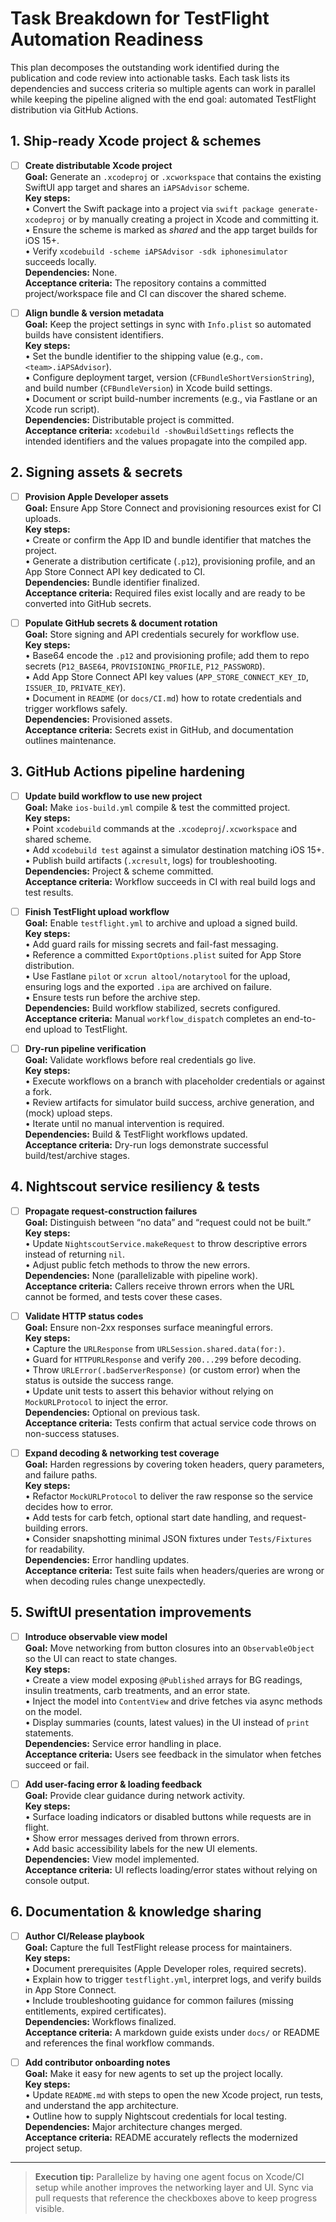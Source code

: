 # Task Breakdown for TestFlight Automation Readiness

This plan decomposes the outstanding work identified during the publication and code review into actionable tasks. Each task lists its dependencies and success criteria so multiple agents can work in parallel while keeping the pipeline aligned with the end goal: automated TestFlight distribution via GitHub Actions.

## 1. Ship-ready Xcode project & schemes
- [ ] **Create distributable Xcode project**  
  **Goal:** Generate an `.xcodeproj` or `.xcworkspace` that contains the existing SwiftUI app target and shares an `iAPSAdvisor` scheme.  
  **Key steps:**  
  • Convert the Swift package into a project via `swift package generate-xcodeproj` or by manually creating a project in Xcode and committing it.  
  • Ensure the scheme is marked as *shared* and the app target builds for iOS 15+.  
  • Verify `xcodebuild -scheme iAPSAdvisor -sdk iphonesimulator` succeeds locally.  
  **Dependencies:** None.  
  **Acceptance criteria:** The repository contains a committed project/workspace file and CI can discover the shared scheme.

- [ ] **Align bundle & version metadata**  
  **Goal:** Keep the project settings in sync with `Info.plist` so automated builds have consistent identifiers.  
  **Key steps:**  
  • Set the bundle identifier to the shipping value (e.g., `com.<team>.iAPSAdvisor`).  
  • Configure deployment target, version (`CFBundleShortVersionString`), and build number (`CFBundleVersion`) in Xcode build settings.  
  • Document or script build-number increments (e.g., via Fastlane or an Xcode run script).  
  **Dependencies:** Distributable project is committed.  
  **Acceptance criteria:** `xcodebuild -showBuildSettings` reflects the intended identifiers and the values propagate into the compiled app.

## 2. Signing assets & secrets
- [ ] **Provision Apple Developer assets**  
  **Goal:** Ensure App Store Connect and provisioning resources exist for CI uploads.  
  **Key steps:**  
  • Create or confirm the App ID and bundle identifier that matches the project.  
  • Generate a distribution certificate (`.p12`), provisioning profile, and an App Store Connect API key dedicated to CI.  
  **Dependencies:** Bundle identifier finalized.  
  **Acceptance criteria:** Required files exist locally and are ready to be converted into GitHub secrets.

- [ ] **Populate GitHub secrets & document rotation**  
  **Goal:** Store signing and API credentials securely for workflow use.  
  **Key steps:**  
  • Base64 encode the `.p12` and provisioning profile; add them to repo secrets (`P12_BASE64`, `PROVISIONING_PROFILE`, `P12_PASSWORD`).  
  • Add App Store Connect API key values (`APP_STORE_CONNECT_KEY_ID`, `ISSUER_ID`, `PRIVATE_KEY`).  
  • Document in `README` (or `docs/CI.md`) how to rotate credentials and trigger workflows safely.  
  **Dependencies:** Provisioned assets.  
  **Acceptance criteria:** Secrets exist in GitHub, and documentation outlines maintenance.

## 3. GitHub Actions pipeline hardening
- [ ] **Update build workflow to use new project**  
  **Goal:** Make `ios-build.yml` compile & test the committed project.  
  **Key steps:**  
  • Point `xcodebuild` commands at the `.xcodeproj`/`.xcworkspace` and shared scheme.  
  • Add `xcodebuild test` against a simulator destination matching iOS 15+.  
  • Publish build artifacts (`.xcresult`, logs) for troubleshooting.  
  **Dependencies:** Project & scheme committed.  
  **Acceptance criteria:** Workflow succeeds in CI with real build logs and test results.

- [ ] **Finish TestFlight upload workflow**  
  **Goal:** Enable `testflight.yml` to archive and upload a signed build.  
  **Key steps:**  
  • Add guard rails for missing secrets and fail-fast messaging.  
  • Reference a committed `ExportOptions.plist` suited for App Store distribution.  
  • Use Fastlane `pilot` or `xcrun altool/notarytool` for the upload, ensuring logs and the exported `.ipa` are archived on failure.  
  • Ensure tests run before the archive step.  
  **Dependencies:** Build workflow stabilized, secrets configured.  
  **Acceptance criteria:** Manual `workflow_dispatch` completes an end-to-end upload to TestFlight.

- [ ] **Dry-run pipeline verification**  
  **Goal:** Validate workflows before real credentials go live.  
  **Key steps:**  
  • Execute workflows on a branch with placeholder credentials or against a fork.  
  • Review artifacts for simulator build success, archive generation, and (mock) upload steps.  
  • Iterate until no manual intervention is required.  
  **Dependencies:** Build & TestFlight workflows updated.  
  **Acceptance criteria:** Dry-run logs demonstrate successful build/test/archive stages.

## 4. Nightscout service resiliency & tests
- [ ] **Propagate request-construction failures**  
  **Goal:** Distinguish between “no data” and “request could not be built.”  
  **Key steps:**  
  • Update `NightscoutService.makeRequest` to throw descriptive errors instead of returning `nil`.  
  • Adjust public fetch methods to throw the new errors.  
  **Dependencies:** None (parallelizable with pipeline work).  
  **Acceptance criteria:** Callers receive thrown errors when the URL cannot be formed, and tests cover these cases.

- [ ] **Validate HTTP status codes**  
  **Goal:** Ensure non-2xx responses surface meaningful errors.  
  **Key steps:**  
  • Capture the `URLResponse` from `URLSession.shared.data(for:)`.  
  • Guard for `HTTPURLResponse` and verify `200...299` before decoding.  
  • Throw `URLError(.badServerResponse)` (or custom error) when the status is outside the success range.  
  • Update unit tests to assert this behavior without relying on `MockURLProtocol` to inject the error.  
  **Dependencies:** Optional on previous task.  
  **Acceptance criteria:** Tests confirm that actual service code throws on non-success statuses.

- [ ] **Expand decoding & networking test coverage**  
  **Goal:** Harden regressions by covering token headers, query parameters, and failure paths.  
  **Key steps:**  
  • Refactor `MockURLProtocol` to deliver the raw response so the service decides how to error.  
  • Add tests for carb fetch, optional start date handling, and request-building errors.  
  • Consider snapshotting minimal JSON fixtures under `Tests/Fixtures` for readability.  
  **Dependencies:** Error handling updates.  
  **Acceptance criteria:** Test suite fails when headers/queries are wrong or when decoding rules change unexpectedly.

## 5. SwiftUI presentation improvements
- [ ] **Introduce observable view model**  
  **Goal:** Move networking from button closures into an `ObservableObject` so the UI can react to state changes.  
  **Key steps:**  
  • Create a view model exposing `@Published` arrays for BG readings, insulin treatments, carb treatments, and an error state.  
  • Inject the model into `ContentView` and drive fetches via async methods on the model.  
  • Display summaries (counts, latest values) in the UI instead of `print` statements.  
  **Dependencies:** Service error handling in place.  
  **Acceptance criteria:** Users see feedback in the simulator when fetches succeed or fail.

- [ ] **Add user-facing error & loading feedback**  
  **Goal:** Provide clear guidance during network activity.  
  **Key steps:**  
  • Surface loading indicators or disabled buttons while requests are in flight.  
  • Show error messages derived from thrown errors.  
  • Add basic accessibility labels for the new UI elements.  
  **Dependencies:** View model implemented.  
  **Acceptance criteria:** UI reflects loading/error states without relying on console output.

## 6. Documentation & knowledge sharing
- [ ] **Author CI/Release playbook**  
  **Goal:** Capture the full TestFlight release process for maintainers.  
  **Key steps:**  
  • Document prerequisites (Apple Developer roles, required secrets).  
  • Explain how to trigger `testflight.yml`, interpret logs, and verify builds in App Store Connect.  
  • Include troubleshooting guidance for common failures (missing entitlements, expired certificates).  
  **Dependencies:** Workflows finalized.  
  **Acceptance criteria:** A markdown guide exists under `docs/` or README and references the final workflow commands.

- [ ] **Add contributor onboarding notes**  
  **Goal:** Make it easy for new agents to set up the project locally.  
  **Key steps:**  
  • Update `README.md` with steps to open the new Xcode project, run tests, and understand the app architecture.  
  • Outline how to supply Nightscout credentials for local testing.  
  **Dependencies:** Major architecture changes merged.  
  **Acceptance criteria:** README accurately reflects the modernized project setup.

---

> **Execution tip:** Parallelize by having one agent focus on Xcode/CI setup while another improves the networking layer and UI. Sync via pull requests that reference the checkboxes above to keep progress visible.

